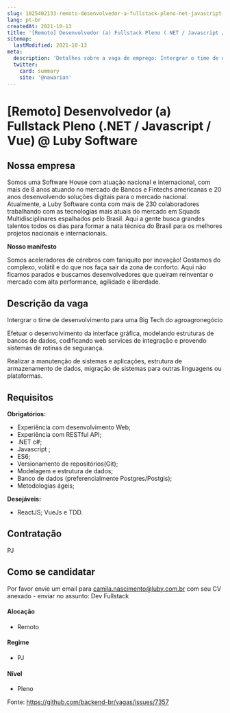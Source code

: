 ```yaml
---
slug: 1025402133-remoto-desenvolvedor-a-fullstack-pleno-net-javascript-vue-at-luby-software
lang: pt-br
createdAt: 2021-10-13
title: '[Remoto] Desenvolvedor (a) Fullstack Pleno (.NET / Javascript / Vue) @ Luby Software - Vaga de Emprego'
sitemap:
  lastModified: 2021-10-13
meta:
  description: 'Detalhes sobre a vaga de emprego: Intergrar o time de desenvolvimento para uma Big Tech do agroagronegócio Efetuar o desenvolvimento da interface gráfica, modelando estruturas de bancos de dados, codificando web services de integração e provendo sistemas de rotinas de segurança. Realizar a manutenção de sistemas e aplicações, estrutura de armazenamento de dados, migração de sistemas para outras linguagens ou plataformas.'
  twitter:
    card: summary
    site: '@nawarian'
---
```


# [Remoto] Desenvolvedor (a) Fullstack Pleno (.NET / Javascript / Vue) @ Luby Software


## Nossa empresa

Somos uma Software House com atuação nacional e internacional, com mais de 8 anos atuando no mercado de Bancos e Fintechs americanas e 20 anos desenvolvendo soluções digitais para o mercado nacional. Atualmente, a Luby Software conta com mais de 230 colaboradores trabalhando com as tecnologias mais atuais do mercado em Squads Multidisciplinares espalhados pelo Brasil. Aqui a gente busca grandes talentos todos os dias para formar a nata técnica do Brasil para os melhores projetos nacionais e internacionais.
 
**Nosso manifesto**

Somos aceleradores de cérebros com faniquito por inovação! Gostamos do complexo, volátil e do que nos faça sair da zona de conforto. Aqui não ficamos parados e buscamos desenvolvedores que queiram reinventar o mercado com alta performance, agilidade e liberdade. 


## Descrição da vaga

Intergrar o time de desenvolvimento para uma Big Tech do agroagronegócio

Efetuar o desenvolvimento da interface gráfica, modelando estruturas de bancos de dados, codificando web services de integração e provendo sistemas de rotinas de segurança.

Realizar a manutenção de sistemas e aplicações, estrutura de armazenamento de dados, migração de sistemas para outras linguagens ou plataformas.


## Requisitos

**Obrigatórios:**
- Experiência com desenvolvimento Web;
- Experiência com RESTful API;
- .NET c#;
- Javascript ;
- ES6;
- Versionamento de repositórios(Git);
- Modelagem e estrutura de dados;
- Banco de dados (preferencialmente Postgres/Postgis);
- Metodologias ágeis;

**Desejáveis:**

- ReactJS; VueJs e TDD. 


## Contratação

PJ 

## Como se candidatar

Por favor envie um email para camila.nascimento@luby.com.br com seu CV anexado - enviar no assunto: Dev Fullstack 

#### Alocação

- Remoto

#### Regime

- PJ

#### Nível

- Pleno





Fonte: https://github.com/backend-br/vagas/issues/7357